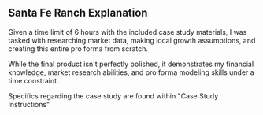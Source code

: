 ## Santa Fe Ranch Explanation

Given a time limit of 6 hours with the included case study materials, I was tasked with researching market data, making local growth assumptions, and creating this entire pro forma from scratch. 

While the final product isn't perfectly polished, it demonstrates my financial knowledge, market research abilities, and pro forma modeling skills under a time constraint.

Specifics regarding the case study are found within "Case Study Instructions"